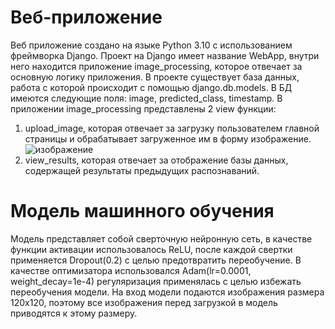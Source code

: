# Веб-приложение
Веб приложение создано на языке Python 3.10 с использованием фреймворка Django.
Проект на Django имеет название WebApp, внутри него находится приложение image_processing, которое отвечает за основную логику приложения.
В проекте существует база данных, работа с которой происходит с помощью django.db.models. В БД имеются следующие поля: image, predicted_class, timestamp.
В приложении image_processing представлены 2 view функции: 
1) upload_image, которая отвечает за загрузку пользователем главной страницы и обрабатывает загруженное им в форму изображение.
   ![изображение](https://github.com/SagatdinovEmil/XPage-Test/assets/37271603/de0e16e7-8e6c-4638-a39d-98264785e633)
2) view_results, которая отвечает за отображение базы данных, содержащей результаты предыдущих распознаваний.
# Модель машинного обучения
Модель представляет собой сверточную нейронную сеть, в качестве функции активации использовалось ReLU, после каждой свертки применяется Dropout(0.2) с целью предотвратить
переобучение. В качестве оптимизатора использовался Adam(lr=0.0001, weight_decay=1e-4) регуляризация применялась с целью избежать переобучения модели. На вход модели 
подаются изображения размера 120x120, поэтому все изображения перед загрузкой в модель приводятся к этому размеру.
